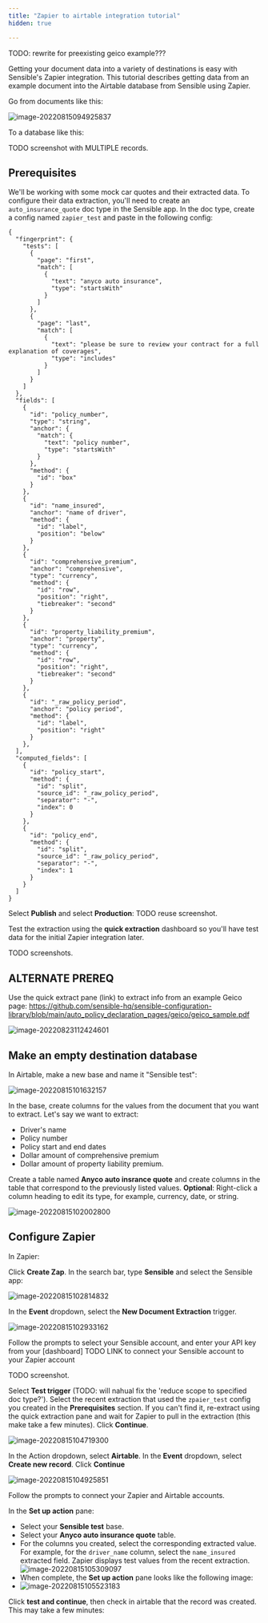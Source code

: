 ```yaml
---
title: "Zapier to airtable integration tutorial"
hidden: true

---
```


TODO: rewrite for preexisting geico example??? 



Getting your document data into a variety of destinations is easy  with Sensible's Zapier integration. This tutorial describes getting data from an example document into the Airtable database from Sensible using Zapier. 

Go from documents like this:

![image-20220815094925837](C:\Users\franc\AppData\Roaming\Typora\typora-user-images\image-20220815094925837.png)

To a database like this:

TODO screenshot with MULTIPLE records.



Prerequisites
---

We'll be working with some mock car quotes and their extracted data. To configure their data extraction, you'll need to create an `auto_insurance_quote` doc type in the Sensible app. In the doc type, create a config named `zapier_test` and paste in the following config:

```
{
  "fingerprint": {
    "tests": [
      {
        "page": "first",
        "match": [
          {
            "text": "anyco auto insurance",
            "type": "startsWith"
          }
        ]
      },
      {
        "page": "last",
        "match": [
          {
            "text": "please be sure to review your contract for a full explanation of coverages",
            "type": "includes"
          }
        ]
      }
    ]
  },
  "fields": [
    {
      "id": "policy_number",
      "type": "string",
      "anchor": {
        "match": {
          "text": "policy number",
          "type": "startsWith"
        }
      },
      "method": {
        "id": "box"
      }
    },
    {
      "id": "name_insured",
      "anchor": "name of driver",
      "method": {
        "id": "label",
        "position": "below"
      }
    },
    {
      "id": "comprehensive_premium",
      "anchor": "comprehensive",
      "type": "currency",
      "method": {
        "id": "row",
        "position": "right",
        "tiebreaker": "second"
      }
    },
    {
      "id": "property_liability_premium",
      "anchor": "property",
      "type": "currency",
      "method": {
        "id": "row",
        "position": "right",
        "tiebreaker": "second"
      }
    },
    {
      "id": "_raw_policy_period",
      "anchor": "policy period",
      "method": {
        "id": "label",
        "position": "right"
      }
    },
  ],
  "computed_fields": [
    {
      "id": "policy_start",
      "method": {
        "id": "split",
        "source_id": "_raw_policy_period",
        "separator": "-",
        "index": 0
      }
    },
    {
      "id": "policy_end",
      "method": {
        "id": "split",
        "source_id": "_raw_policy_period",
        "separator": "-",
        "index": 1
      }
    }
  ]
}
```

Select **Publish** and select **Production**: TODO reuse screenshot.

Test the extraction using the **quick extraction** dashboard so you'll have test data for the initial Zapier integration later.

TODO screenshots.

ALTERNATE PREREQ
----

Use the quick extract pane (link) to extract info from an example Geico page: https://github.com/sensible-hq/sensible-configuration-library/blob/main/auto_policy_declaration_pages/geico/geico_sample.pdf 

![image-20220823112424601](C:\Users\franc\AppData\Roaming\Typora\typora-user-images\image-20220823112424601.png)





Make an empty destination database
----

In Airtable, make a new base and name it "Sensible test":

![image-20220815101632157](C:\Users\franc\AppData\Roaming\Typora\typora-user-images\image-20220815101632157.png)



In the base, create columns for the values from the document that you want to extract. Let's say we want to extract:

- Driver's name
- Policy number
- Policy start and end dates
- Dollar amount of comprehensive premium
- Dollar amount of property liability premium.

Create a table named **Anyco auto insrance quote** and create columns in the table that correspond to the previously listed values. **Optional**: Right-click a column heading to edit its type, for example, currency, date, or string. 

![image-20220815102002800](C:\Users\franc\AppData\Roaming\Typora\typora-user-images\image-20220815102002800.png)



Configure Zapier 
----

In Zapier:

Click **Create Zap**. In the search bar, type **Sensible** and select the Sensible app:

![image-20220815102814832](C:\Users\franc\AppData\Roaming\Typora\typora-user-images\image-20220815102814832.png)

In the **Event** dropdown, select the **New Document Extraction** trigger.

![image-20220815102933162](C:\Users\franc\AppData\Roaming\Typora\typora-user-images\image-20220815102933162.png)



Follow the prompts to select your Sensible account, and enter your API key from your [dashboard] TODO LINK to connect your Sensible account to your Zapier account

TODO screenshot.



Select **Test trigger** (TODO: will nahual fix the 'reduce scope to specified doc type?'). Select the recent extraction that used the `zpaier_test` config you created in the **Prerequisites** section. If you can't find it, re-extract using the quick extraction pane and wait for Zapier to pull in the extraction (this make take a few minutes). Click  **Continue**.

![image-20220815104719300](C:\Users\franc\AppData\Roaming\Typora\typora-user-images\image-20220815104719300.png)



In the Action dropdown, select **Airtable**. In the **Event** dropdown, select **Create new record**. Click **Continue**

![image-20220815104925851](C:\Users\franc\AppData\Roaming\Typora\typora-user-images\image-20220815104925851.png)

Follow the prompts to connect your Zapier and Airtable accounts.

In the **Set up action** pane:

- Select your **Sensible test** base.
- Select your **Anyco auto insurance quote** table.
- For the columns you created, select the corresponding extracted value. For example, for the `driver_name` column, select the `name_insured` extracted field. Zapier displays test values from the recent extraction.  ![image-20220815105309097](C:\Users\franc\AppData\Roaming\Typora\typora-user-images\image-20220815105309097.png)
- When complete, the **Set up action** pane looks like the following image:
- ![image-20220815105523183](C:\Users\franc\AppData\Roaming\Typora\typora-user-images\image-20220815105523183.png)

Click **test and continue**, then check in airtable that the record was created. This may take a few minutes:











